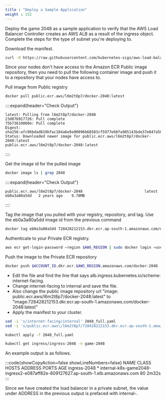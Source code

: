 ```yaml
---
title : "Deploy a Sample Application"
weight : 152
---
```


Deploy the game 2048 as a sample application to verify that the AWS Load Balancer Controller creates an AWS ALB as a result of the ingress object. Complete the steps for the type of subnet you're deploying to.

Download the manifest.


```bash
curl -O https://raw.githubusercontent.com/kubernetes-sigs/aws-load-balancer-controller/v2.5.4/docs/examples/2048/2048_full.yaml
```

Since your nodes don't have access to the Amazon ECR Public image repository, then you need to pull the following container image and push it to a repository that your nodes have access to.

Pull image from Public registry


```bash
docker pull public.ecr.aws/l6m2t8p7/docker-2048:latest
```


::::expand{header="Check Output"}
```
latest: Pulling from l6m2t8p7/docker-2048
23d07b917726: Pull complete 
75b73619860e: Pull complete 
Digest: sha256:afc96bdad819bfac184a6e9a90096b68583cf5977e66fa985143bde37e847a50
Status: Downloaded newer image for public.ecr.aws/l6m2t8p7/docker-2048:latest
public.ecr.aws/l6m2t8p7/docker-2048:latest
```
::::

Get the image id for the pulled image


```bash
docker image ls | grep 2048
```


::::expand{header="Check Output"}
```
public.ecr.aws/l6m2t8p7/docker-2048                            latest    eb0a3a80a5dd   2 years ago    9.78MB
```
::::

Tag the image that you pulled with your registry, repository, and tag. Use the eb0a3a80a5dd image id from the previous command

```bash
docker tag eb0a3a80a5dd 728428212153.dkr.ecr.ap-south-1.amazonaws.com/docker-2048
```


Authenticate to your Private ECR registry.


```bash
aws ecr get-login-password —region $AWS_REGION | sudo docker login —username AWS --password-stdin $ACCOUNT_ID.dkr.ecr.ap-south-1.amazonaws.com
```


Push the image to the Private ECR repository


```bash
docker push $ACCOUNT_ID.dkr.ecr.$AWS_REGION.amazonaws.com/docker-2048
```


- Edit the file and find the line that says alb.ingress.kubernetes.io/scheme: internet-facing.
- Change internet-facing to internal and save the file.
- Also change the public image repository url "image: public.ecr.aws/l6m2t8p7/docker-2048:latest" to "image:728428212153.dkr.ecr.ap-south-1.amazonaws.com/docker-2048:latest"
- Apply the manifest to your cluster.

```bash
sed -i 's/internet-facing/internal' 2048_full.yaml
sed -i 's/public.ecr.aws\/l6m2t8p7/728428212153.dkr.ecr.ap-south-1.amazonaws.com' 2048_full.yaml
```


```bash
kubectl apply -f 2048_full.yaml
```



```bash
kubectl get ingress/ingress-2048 -n game-2048
```


An example output is as follows.

:::code{showCopyAction=false showLineNumbers=false}
NAME           CLASS    HOSTS   ADDRESS                                                                   		   PORTS   AGE
ingress-2048   <none>   *       internal-k8s-game2048-ingress2-e087aff82e-609127627.ap-south-1.elb.amazonaws.com   80      2m32s
:::

Since we have created the load balancer in a private subnet, the value under ADDRESS in the previous output is prefaced with internal-.